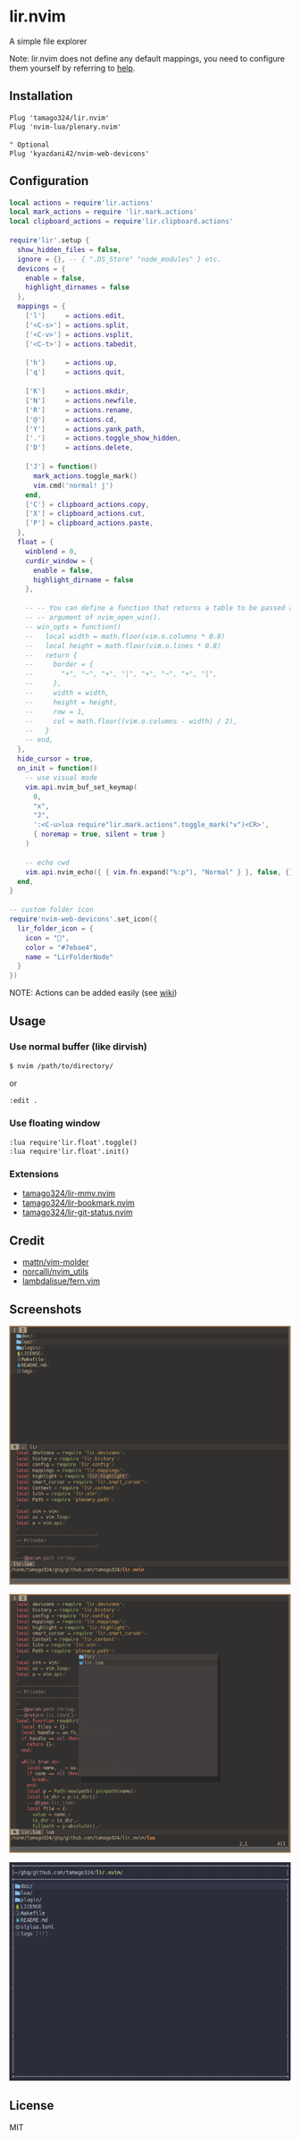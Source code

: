 # lir.nvim

A simple file explorer

Note: lir.nvim does not define any default mappings, you need to configure them yourself by referring to [help](doc/lir.txt).

## Installation

```vim
Plug 'tamago324/lir.nvim'
Plug 'nvim-lua/plenary.nvim'

" Optional
Plug 'kyazdani42/nvim-web-devicons'
```

## Configuration

```lua
local actions = require'lir.actions'
local mark_actions = require 'lir.mark.actions'
local clipboard_actions = require'lir.clipboard.actions'

require'lir'.setup {
  show_hidden_files = false,
  ignore = {}, -- { ".DS_Store" "node_modules" } etc.
  devicons = {
    enable = false,
    highlight_dirnames = false
  },
  mappings = {
    ['l']     = actions.edit,
    ['<C-s>'] = actions.split,
    ['<C-v>'] = actions.vsplit,
    ['<C-t>'] = actions.tabedit,

    ['h']     = actions.up,
    ['q']     = actions.quit,

    ['K']     = actions.mkdir,
    ['N']     = actions.newfile,
    ['R']     = actions.rename,
    ['@']     = actions.cd,
    ['Y']     = actions.yank_path,
    ['.']     = actions.toggle_show_hidden,
    ['D']     = actions.delete,

    ['J'] = function()
      mark_actions.toggle_mark()
      vim.cmd('normal! j')
    end,
    ['C'] = clipboard_actions.copy,
    ['X'] = clipboard_actions.cut,
    ['P'] = clipboard_actions.paste,
  },
  float = {
    winblend = 0,
    curdir_window = {
      enable = false,
      highlight_dirname = false
    },

    -- -- You can define a function that returns a table to be passed as the third
    -- -- argument of nvim_open_win().
    -- win_opts = function()
    --   local width = math.floor(vim.o.columns * 0.8)
    --   local height = math.floor(vim.o.lines * 0.8)
    --   return {
    --     border = {
    --       "+", "─", "+", "│", "+", "─", "+", "│",
    --     },
    --     width = width,
    --     height = height,
    --     row = 1,
    --     col = math.floor((vim.o.columns - width) / 2),
    --   }
    -- end,
  },
  hide_cursor = true,
  on_init = function()
    -- use visual mode
    vim.api.nvim_buf_set_keymap(
      0,
      "x",
      "J",
      ':<C-u>lua require"lir.mark.actions".toggle_mark("v")<CR>',
      { noremap = true, silent = true }
    )

    -- echo cwd
    vim.api.nvim_echo({ { vim.fn.expand("%:p"), "Normal" } }, false, {})
  end,
}

-- custom folder icon
require'nvim-web-devicons'.set_icon({
  lir_folder_icon = {
    icon = "",
    color = "#7ebae4",
    name = "LirFolderNode"
  }
})
```

NOTE: Actions can be added easily (see [wiki](https://github.com/tamago324/lir.nvim/wiki/Custom-actions))

## Usage

### Use normal buffer (like dirvish)

```sh
$ nvim /path/to/directory/
```

or

```vim
:edit .
```

### Use floating window

```
:lua require'lir.float'.toggle()
:lua require'lir.float'.init()
```

### Extensions

- [tamago324/lir-mmv.nvim](https://github.com/tamago324/lir-mmv.nvim)
- [tamago324/lir-bookmark.nvim](https://github.com/tamago324/lir-bookmark.nvim)
- [tamago324/lir-git-status.nvim](https://github.com/tamago324/lir-git-status.nvim)

## Credit

- [mattn/vim-molder](https://github.com/mattn/vim-molder)
- [norcalli/nvim_utils](https://github.com/norcalli/nvim_utils)
- [lambdalisue/fern.vim](https://github.com/lambdalisue/fern.vim)

## Screenshots

![](https://github.com/tamago324/images/blob/master/lir.nvim/lir-normal.png)

![](https://github.com/tamago324/images/blob/master/lir.nvim/lir-float.png)

![](https://github.com/tamago324/images/blob/master/lir.nvim/lir-float-current-dir.png)

## License

MIT
